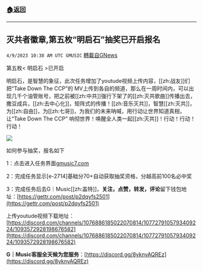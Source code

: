 ###  [:house:返回](README.md)
---


## 灭共者徽章,第五枚“明启石”抽奖已开启报名
`4/9/2023 10:38 AM UTC GMUSIC` [轉載自GNews](https://gnews.org/articles/1081153)



第五枚< 明启石 >已开启


明启石，是智慧的象征，此次任务增加了youtude视频上传内容，[[zh:战友]]们把“Take Down The CCP”的 MV上传到各自的频道，那么在一周时间内，可以出现几千个油管账号，把之前被[[zh:中共]]强行下架了的[[zh:灭共歌曲]]传播出去，撒豆成兵，[[zh:去中心化]]，矩阵式的传播！[[zh:音乐灭共]]，智慧[[zh:灭共]]，为[[zh:自由]]，为[[zh:七哥]]，为我们的未来呐喊，用行动让世界知道真相，让“Take Down The CCP” 响彻世界！唤醒全人类一起[[zh:灭共]]！行动！行动！行动！



![](https://i.imgur.com/8QD1JwP.png)




如何参与抽奖，报名如下



1：点击进入任务界面[gmusic7.com](gmusic7.com)

2：完成任务显示[e-2714]基础分70+自动获取抽奖资格，分越高前100名必中奖

3：完成任务后去G｜Music[[zh:盖特]]，**关注，点赞，转发，评论**留下钱包地址：[https://gettr.com/post/p2dqyfs2501](https://gettr.com/post/p2dqyfs2501)

上传youtude视频下载地址：[https://discord.com/channels/1076886185022070814/1077279105793409224/1093572928198676582](https://discord.com/channels/1076886185022070814/1077279105793409224/1093572928198676582)









**G｜Music客服全天候为您服务**：[https://discord.gg/8yknyAQREz](https://discord.gg/8yknyAQREz)





